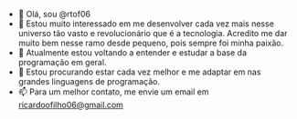 - 👋 Olá, sou @rtof06
- 👀 Estou muito interessado em me desenvolver cada vez mais nesse universo tão vasto e revolucionário que é a tecnologia. Acredito me dar muito bem nesse ramo desde pequeno, pois sempre foi minha paixão.
- 🌱 Atualmente estou voltando a entender e estudar a base da programação em geral.
- 💞️ Estou procurando estar cada vez melhor e me adaptar em nas grandes linguagens de programação.
- 📫 Para um melhor contato, me envie um email em ricardoofilho06@gmail.com

<!---
rtof06/rtof06 is a ✨ special ✨ repository because its `README.md` (this file) appears on your GitHub profile.
You can click the Preview link to take a look at your changes.
--->
